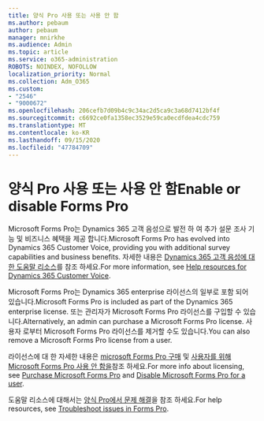 ```yaml
---
title: 양식 Pro 사용 또는 사용 안 함
ms.author: pebaum
author: pebaum
manager: mnirkhe
ms.audience: Admin
ms.topic: article
ms.service: o365-administration
ROBOTS: NOINDEX, NOFOLLOW
localization_priority: Normal
ms.collection: Adm_O365
ms.custom:
- "2546"
- "9000672"
ms.openlocfilehash: 206cefb7d09b4c9c34ac2d5ca9c3a68d7412bf4f
ms.sourcegitcommit: c6692ce0fa1358ec3529e59ca0ecdfdea4cdc759
ms.translationtype: MT
ms.contentlocale: ko-KR
ms.lasthandoff: 09/15/2020
ms.locfileid: "47784709"
---
```

# <a name="enable-or-disable-forms-pro"></a><span data-ttu-id="c7874-102">양식 Pro 사용 또는 사용 안 함</span><span class="sxs-lookup"><span data-stu-id="c7874-102">Enable or disable Forms Pro</span></span>

<span data-ttu-id="c7874-103">Microsoft Forms Pro는 Dynamics 365 고객 음성으로 발전 하 여 추가 설문 조사 기능 및 비즈니스 혜택을 제공 합니다.</span><span class="sxs-lookup"><span data-stu-id="c7874-103">Microsoft Forms Pro has evolved into Dynamics 365 Customer Voice, providing you with additional survey capabilities and business benefits.</span></span> <span data-ttu-id="c7874-104">자세한 내용은 [Dynamics 365 고객 음성에 대 한 도움말 리소스](https://go.microsoft.com/fwlink/p/?linkid=2128357)를 참조 하세요.</span><span class="sxs-lookup"><span data-stu-id="c7874-104">For more information, see [Help resources for Dynamics 365 Customer Voice](https://go.microsoft.com/fwlink/p/?linkid=2128357).</span></span>  

<span data-ttu-id="c7874-105">Microsoft Forms Pro는 Dynamics 365 enterprise 라이선스의 일부로 포함 되어 있습니다.</span><span class="sxs-lookup"><span data-stu-id="c7874-105">Microsoft Forms Pro is included as part of the Dynamics 365 enterprise license.</span></span> <span data-ttu-id="c7874-106">또는 관리자가 Microsoft Forms Pro 라이선스를 구입할 수 있습니다.</span><span class="sxs-lookup"><span data-stu-id="c7874-106">Alternatively, an admin can purchase a Microsoft Forms Pro license.</span></span> <span data-ttu-id="c7874-107">사용자 로부터 Microsoft Forms Pro 라이선스를 제거할 수도 있습니다.</span><span class="sxs-lookup"><span data-stu-id="c7874-107">You can also remove a Microsoft Forms Pro license from a user.</span></span>  

<span data-ttu-id="c7874-108">라이선스에 대 한 자세한 내용은 [microsoft Forms Pro 구매](https://docs.microsoft.com/forms-pro/purchase#purchase-microsoft-forms-pro-for-users-in-a-dynamics-365-tenant) 및 [사용자를 위해 Microsoft Forms Pro 사용 안 함을](https://docs.microsoft.com/forms-pro/purchase#disable-microsoft-forms-pro-for-a-user-1)참조 하세요.</span><span class="sxs-lookup"><span data-stu-id="c7874-108">For more info about licensing, see [Purchase Microsoft Forms Pro](https://docs.microsoft.com/forms-pro/purchase#purchase-microsoft-forms-pro-for-users-in-a-dynamics-365-tenant) and [Disable Microsoft Forms Pro for a user](https://docs.microsoft.com/forms-pro/purchase#disable-microsoft-forms-pro-for-a-user-1).</span></span>
  
<span data-ttu-id="c7874-109">도움말 리소스에 대해서는 [양식 Pro에서 문제 해결](https://docs.microsoft.com/forms-pro/troubleshoot)을 참조 하세요.</span><span class="sxs-lookup"><span data-stu-id="c7874-109">For help resources, see [Troubleshoot issues in Forms Pro](https://docs.microsoft.com/forms-pro/troubleshoot).</span></span>